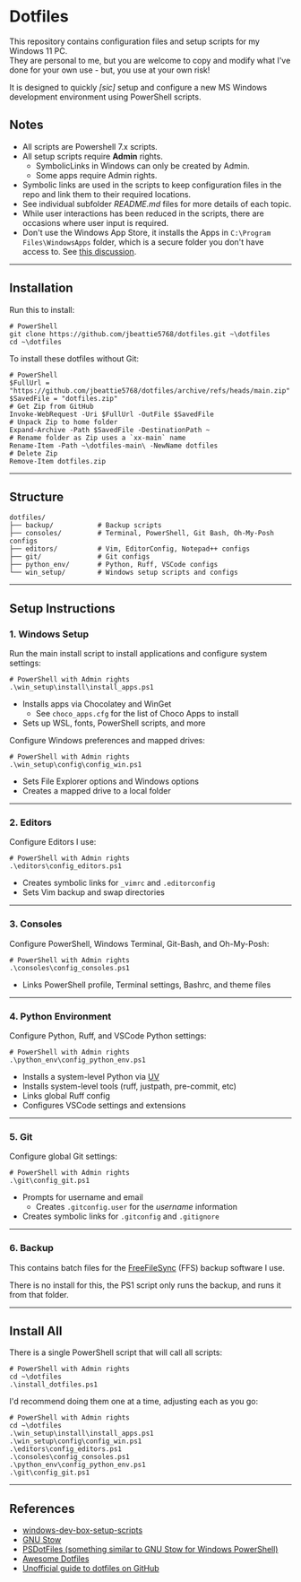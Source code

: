 # Dotfiles

This repository contains configuration files and setup scripts for my Windows 11 PC.  
They are personal to me, but you are welcome to copy and modify what I've done for your own use - but, you use at your own risk!

It is designed to quickly _[sic]_ setup and configure a new MS Windows development environment using PowerShell scripts.  

## Notes

- All scripts are Powershell 7.x scripts.
- All setup scripts require **Admin** rights.
  - SymbolicLinks in Windows can only be created by Admin.
  - Some apps require Admin rights.
- Symbolic links are used in the scripts to keep configuration files in the repo and link them to their required locations.
- See individual subfolder _README.md_ files for more details of each topic.
- While user interactions has been reduced in the scripts, there are occasions where user input is required.
- Don't use the Windows App Store, it installs the Apps in `C:\Program Files\WindowsApps` folder, which is a secure folder you don't have access to. See [this discussion](https://github.com/jbeattie5768/dotfiles/issues/3#:~:text=C%3A%5CProgram%20Files%5CWindowsApps%20folder%20is%20a%20secure%20folder%20containing%20Apps%20installed%20from%20the%20Store.%20See%20this%20discussion.).

---

## Installation

Run this to install:

```pwsh
# PowerShell
git clone https://github.com/jbeattie5768/dotfiles.git ~\dotfiles
cd ~\dotfiles
```

To install these dotfiles without Git:

```pwsh
# PowerShell
$FullUrl = "https://github.com/jbeattie5768/dotfiles/archive/refs/heads/main.zip"
$SavedFile = "dotfiles.zip"
# Get Zip from GitHub
Invoke-WebRequest -Uri $FullUrl -OutFile $SavedFile
# Unpack Zip to home folder
Expand-Archive -Path $SavedFile -DestinationPath ~
# Rename folder as Zip uses a `xx-main` name
Rename-Item -Path ~\dotfiles-main\ -NewName dotfiles
# Delete Zip 
Remove-Item dotfiles.zip
```

---

## Structure

```text
dotfiles/
├── backup/           # Backup scripts
├── consoles/         # Terminal, PowerShell, Git Bash, Oh-My-Posh configs
├── editors/          # Vim, EditorConfig, Notepad++ configs
├── git/              # Git configs
├── python_env/       # Python, Ruff, VSCode configs
└── win_setup/        # Windows setup scripts and configs
```

---

## Setup Instructions

### 1. Windows Setup

Run the main install script to install applications and configure system settings:

```pwsh
# PowerShell with Admin rights
.\win_setup\install\install_apps.ps1
```

- Installs apps via Chocolatey and WinGet
  - See `choco_apps.cfg` for the list of Choco Apps to install
- Sets up WSL, fonts, PowerShell scripts, and more

Configure Windows preferences and mapped drives:

```pwsh
# PowerShell with Admin rights
.\win_setup\config\config_win.ps1
```

- Sets File Explorer options and Windows options
- Creates a mapped drive to a local folder

---

### 2. Editors

Configure Editors I use:

```pwsh
# PowerShell with Admin rights
.\editors\config_editors.ps1
```

- Creates symbolic links for `_vimrc` and `.editorconfig`
- Sets Vim backup and swap directories

---

### 3. Consoles

Configure PowerShell, Windows Terminal, Git-Bash, and Oh-My-Posh:

```pwsh
# PowerShell with Admin rights
.\consoles\config_consoles.ps1
```

- Links PowerShell profile, Terminal settings, Bashrc, and theme files

---

### 4. Python Environment

Configure Python, Ruff, and VSCode Python settings:

```pwsh
# PowerShell with Admin rights
.\python_env\config_python_env.ps1
```

- Installs a system-level Python via [UV](https://docs.astral.sh/uv/)
- Installs system-level tools (ruff, justpath, pre-commit, etc)
- Links global Ruff config
- Configures VSCode settings and extensions

---

### 5. Git

Configure global Git settings:

```pwsh
# PowerShell with Admin rights
.\git\config_git.ps1
```

- Prompts for username and email
  - Creates `.gitconfig.user` for the _username_ information
- Creates symbolic links for `.gitconfig` and `.gitignore`

---

### 6. Backup

This contains batch files for the [FreeFileSync](https://freefilesync.org/) (FFS) backup software I use.

There is no install for this, the PS1 script only runs the backup, and runs it from that folder.

---

## Install All

There is a single PowerShell script that will call all scripts:

```pwsh
# PowerShell with Admin rights
cd ~\dotfiles
.\install_dotfiles.ps1
```

I'd recommend doing them one at a time, adjusting each as you go:

```pwsh
# PowerShell with Admin rights
cd ~\dotfiles
.\win_setup\install\install_apps.ps1
.\win_setup\config\config_win.ps1
.\editors\config_editors.ps1
.\consoles\config_consoles.ps1
.\python_env\config_python_env.ps1
.\git\config_git.ps1
```

---

## References

- [windows-dev-box-setup-scripts](https://github.com/Microsoft/windows-dev-box-setup-scripts)
- [GNU Stow](https://www.gnu.org/software/stow/)
- [PSDotFiles (something similar to GNU Stow for Windows PowerShell)](https://github.com/ralish/PSDotFiles)
- [Awesome Dotfiles](https://github.com/webpro/awesome-dotfiles)
- [Unofficial guide to dotfiles on GitHub](https://dotfiles.github.io/)
